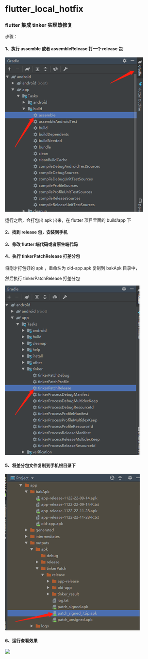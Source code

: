 # flutter_local_hotfix

### flutter 集成 tinker 实现热修复 

步骤：

#### 1、执行 assemble 或者 assembleRelease 打一个 release 包


![](./imgs/img1.png)

运行之后，会打包出 apk 出来，在 flutter 项目里面的 build/app 下

#### 2、找到 release 包，安装到手机


#### 3、修改 flutter 端代码或者原生端代码


#### 4、执行 tinkerPatchRelease  打差分包

将刚才打包好的 apk ，重命名为 old-app.apk 复制到 bakApk 目录中，

然后执行 tinkerPatchRelease 打差分包

![](./imgs/img2.png)



#### 5、将差分包文件复制到手机根目录下

![](./imgs/img3.png)

#### 6、运行查看效果


![](./imgs/img4.gif)

